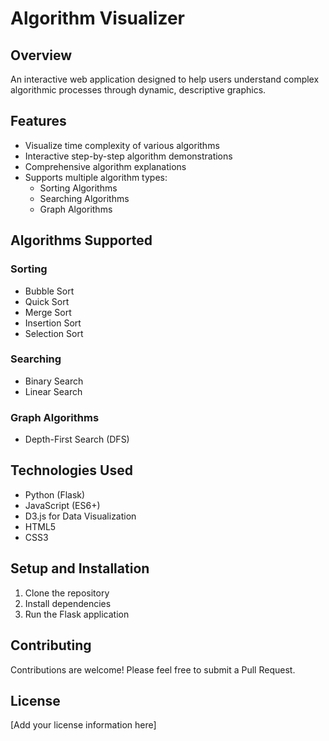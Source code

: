 # Algorithm Visualizer

## Overview
An interactive web application designed to help users understand complex algorithmic processes through dynamic, descriptive graphics.

## Features
- Visualize time complexity of various algorithms
- Interactive step-by-step algorithm demonstrations
- Comprehensive algorithm explanations
- Supports multiple algorithm types:
  - Sorting Algorithms
  - Searching Algorithms
  - Graph Algorithms

## Algorithms Supported
### Sorting
- Bubble Sort
- Quick Sort
- Merge Sort
- Insertion Sort
- Selection Sort

### Searching
- Binary Search
- Linear Search

### Graph Algorithms
- Depth-First Search (DFS)

## Technologies Used
- Python (Flask)
- JavaScript (ES6+)
- D3.js for Data Visualization
- HTML5
- CSS3

## Setup and Installation
1. Clone the repository
2. Install dependencies
3. Run the Flask application

## Contributing
Contributions are welcome! Please feel free to submit a Pull Request.

## License
[Add your license information here]
